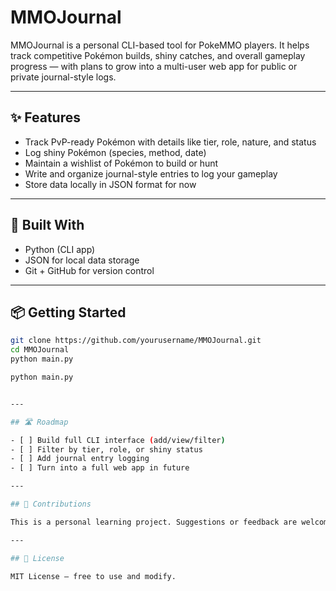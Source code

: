 # MMOJournal

MMOJournal is a personal CLI-based tool for PokeMMO players. It helps track competitive Pokémon builds, shiny catches, and overall gameplay progress — with plans to grow into a multi-user web app for public or private journal-style logs.

---

## ✨ Features

- Track PvP-ready Pokémon with details like tier, role, nature, and status
- Log shiny Pokémon (species, method, date)
- Maintain a wishlist of Pokémon to build or hunt
- Write and organize journal-style entries to log your gameplay
- Store data locally in JSON format for now

---

## 🧱 Built With

- Python (CLI app)
- JSON for local data storage
- Git + GitHub for version control

---

## 📦 Getting Started

```bash
git clone https://github.com/yourusername/MMOJournal.git
cd MMOJournal
python main.py

python main.py


---

## 🛣️ Roadmap

- [ ] Build full CLI interface (add/view/filter)
- [ ] Filter by tier, role, or shiny status
- [ ] Add journal entry logging
- [ ] Turn into a full web app in future

---

## 🤝 Contributions

This is a personal learning project. Suggestions or feedback are welcome!

---

## 📜 License

MIT License — free to use and modify.
